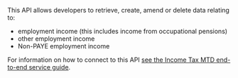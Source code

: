 This API allows developers to retrieve, create, amend or delete data relating to:
- employment income (this includes income from occupational pensions)
- other employment income
- Non-PAYE employment income


For information on how to connect to this API [see the Income Tax MTD end-to-end service guide](https://developer.service.hmrc.gov.uk/guides/income-tax-mtd-end-to-end-service-guide/).